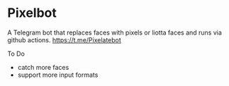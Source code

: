 # Pixelbot
A Telegram bot that replaces faces with pixels or liotta faces
and runs via github actions.
https://t.me/Pixelatebot


To Do
- catch more faces
- support more input formats

